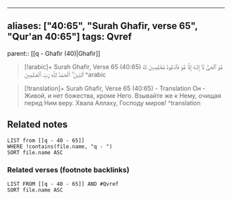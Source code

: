 
---
aliases: ["40:65", "Surah Ghafir, verse 65", "Qur'an 40:65"]
tags: Qvref
---

parent:: [[q - Ghafir (40)|Ghafir]]

> [!arabic]+ Surah Ghafir, Verse 65 (40:65)
> <span class="quran-arabic">هُوَ ٱلْحَىُّ لَآ إِلَـٰهَ إِلَّا هُوَ فَٱدْعُوهُ مُخْلِصِينَ لَهُ ٱلدِّينَ ۗ ٱلْحَمْدُ لِلَّهِ رَبِّ ٱلْعَـٰلَمِينَ</span>
^arabic

> [!translation]+ Surah Ghafir, Verse 65 (40:65) - Translation
> Он - Живой, и нет божества, кроме Него. Взывайте же к Нему, очищая перед Ним веру. Хвала Аллаху, Господу миров!
^translation



## Related notes
```dataview
LIST from [[q - 40 - 65]]
WHERE !contains(file.name, "q - ")
SORT file.name ASC
```

### Related verses (footnote backlinks)
```dataview
LIST FROM [[q - 40 - 65]] AND #Qvref
SORT file.name ASC
```

